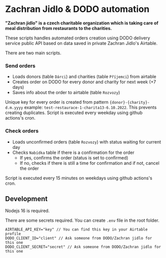 # Zachran Jidlo & DODO automation
**"Zachran jidlo" is a czech charitable organization which is taking care of meal distribution from restaurants to the charities.**

These scripts handles automated orders creation using DODO delivery service public API based on data saved in private Zachran Jidlo's Airtable.

There are two main scripts.
### Send orders
- Loads donors (table `Dárci`) and charities (table `Příjemci`) from airtable
- Creates order on DODO for every donor and charity for next week (+7 days)
- Saves info about the order to airtable (table `Rozvozy`)

Unique key for every order is created from pattern `{donor}-{charity}-d.m.yyyy` example: `test-restaurace-1-charita13-6.10.2022`. This prevents creating duplicates. Script is executed every weekday using github actions's cron.

### Check orders
- Loads unconfirmed orders (table `Rozvozy`) with status waiting for current day
- Checks `Nabídka` table if there is a confirmation for the order
  - If yes, confirms the order (status is set to confirmed)
  - If no, checks if there is still a time for confirmation and if not, cancel the order

Script is executed every 15 minutes on weekdays using github actions's cron.

## Development
Nodejs 16 is required.

There are some secrets required. You can create `.env` file in the root folder.
```
AIRTABLE_API_KEY="key" // You can find this key in your Airtable profile
DODO_CLIENT_ID="client" // Ask someone from DODO/Zachran jidlo for this one
DODO_CLIENT_SECRET="secret" // Ask someone from DODO/Zachran jidlo for this one
```
